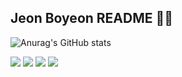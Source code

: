 ## Jeon Boyeon README 👋🏻
![Anurag's GitHub stats](https://github-readme-stats.vercel.app/api?username=jeonboyeon&show_icons=true&theme=graywhite)

<a href="https://codepen.io/your-work/" target="_blank"><img src="https://img.shields.io/badge/Main Index-f5f5f5?style=flat-square&logo=GoogleHome&logoColor=000"/></a>
<a href="https://dogcoding.tistory.com/" target="_blank"><img src="https://img.shields.io/badge/Tistory-f5f5f5?style=flat-square&logo=Tistory&logoColor=000"/></a>
<a href="https://codepen.io/your-work/" target="_blank"><img src="https://img.shields.io/badge/CodePen-f5f5f5?style=flat-square&logo=CodePen&logoColor=000"/></a>
<a href="https://codepen.io/your-work/" target="_blank"><img src="https://img.shields.io/badge/Mail-f5f5f5?style=flat-square&logo=Mail.Ru&logoColor=000"/></a>
